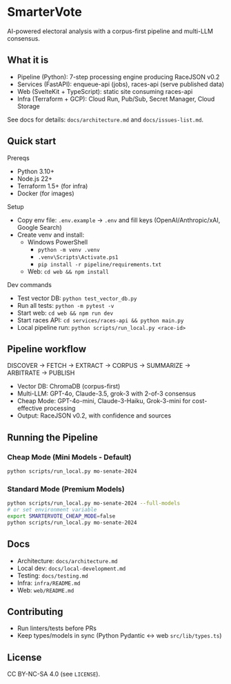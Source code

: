# SmarterVote

AI-powered electoral analysis with a corpus-first pipeline and multi-LLM consensus.

## What it is
- Pipeline (Python): 7-step processing engine producing RaceJSON v0.2
- Services (FastAPI): enqueue-api (jobs), races-api (serve published data)
- Web (SvelteKit + TypeScript): static site consuming races-api
- Infra (Terraform + GCP): Cloud Run, Pub/Sub, Secret Manager, Cloud Storage

See docs for details: `docs/architecture.md` and `docs/issues-list.md`.

## Quick start

Prereqs
- Python 3.10+
- Node.js 22+
- Terraform 1.5+ (for infra)
- Docker (for images)

Setup
- Copy env file: `.env.example` → `.env` and fill keys (OpenAI/Anthropic/xAI, Google Search)
- Create venv and install:
  - Windows PowerShell
    - `python -m venv .venv`
    - `.venv\Scripts\Activate.ps1`
    - `pip install -r pipeline/requirements.txt`
  - Web: `cd web && npm install`

Dev commands
- Test vector DB: `python test_vector_db.py`
- Run all tests: `python -m pytest -v`
- Start web: `cd web && npm run dev`
- Start races API: `cd services/races-api && python main.py`
- Local pipeline run: `python scripts/run_local.py <race-id>`

## Pipeline workflow
DISCOVER → FETCH → EXTRACT → CORPUS → SUMMARIZE → ARBITRATE → PUBLISH

- Vector DB: ChromaDB (corpus-first)
- Multi-LLM: GPT-4o, Claude-3.5, grok-3 with 2-of-3 consensus
- Cheap Mode: GPT-4o-mini, Claude-3-Haiku, Grok-3-mini for cost-effective processing
- Output: RaceJSON v0.2, with confidence and sources

## Running the Pipeline

### Cheap Mode (Mini Models - Default)
```bash
python scripts/run_local.py mo-senate-2024
```

### Standard Mode (Premium Models)
```bash
python scripts/run_local.py mo-senate-2024 --full-models
# or set environment variable
export SMARTERVOTE_CHEAP_MODE=false
python scripts/run_local.py mo-senate-2024
```

## Docs
- Architecture: `docs/architecture.md`
- Local dev: `docs/local-development.md`
- Testing: `docs/testing.md`
- Infra: `infra/README.md`
- Web: `web/README.md`

## Contributing
- Run linters/tests before PRs
- Keep types/models in sync (Python Pydantic ↔ web `src/lib/types.ts`)

## License
CC BY-NC-SA 4.0 (see `LICENSE`).
